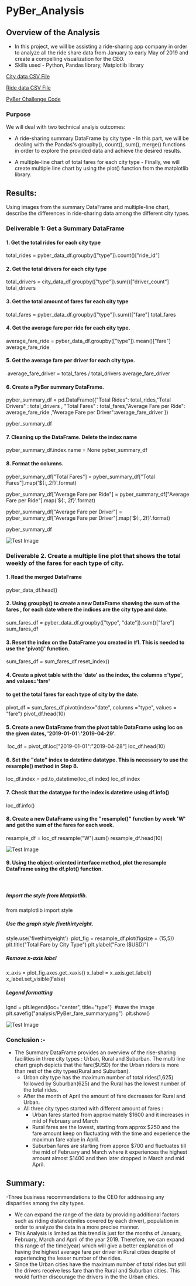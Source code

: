 # PyBer_Analysis

## Overview of the Analysis

- In this project, we will be assisting a ride-sharing app company in order to analyze all the ride share data from January to early May of 2019 and create a compelling visualization for the CEO. 
- Skills used - Python, Pandas library, Matplotlib library

[City data CSV File](Resources/city_data.csv)

[Ride data CSV File](Resources/ride_data.csv)


[PyBer Challenge Code](PyBer_Challenge.ipynb)


### Purpose

We will deal with two technical analyis outcomes:
 - A ride-sharing summary DataFrame by city type - In this part, we will be dealing with the Pandas's groupby(), count(), sum(), merge() functions in order to explore    the provided data and achieve the desired results.
 
 - A multiple-line chart of total fares for each city type - Finally, we will create multiple line chart by using the plot() function from the matplotlib library.


## Results: 
Using images from the summary DataFrame and multiple-line chart, describe the differences in ride-sharing data among the different city types.

### Deliverable 1: Get a Summary DataFrame
####  1. Get the total rides for each city type
total_rides = pyber_data_df.groupby(["type"]).count()["ride_id"]
       
#### 2. Get the total drivers for each city type
total_drivers = city_data_df.groupby(["type"]).sum()["driver_count"]
total_drivers

####  3. Get the total amount of fares for each city type
total_fares = pyber_data_df.groupby(["type"]).sum()["fare"]
total_fares

#### 4. Get the average fare per ride for each city type. 
average_fare_ride = pyber_data_df.groupby(["type"]).mean()["fare"]
average_fare_ride

#### 5. Get the average fare per driver for each city type. 
​
average_fare_driver = total_fares / total_drivers
average_fare_driver

####  6. Create a PyBer summary DataFrame. 
pyber_summary_df = pd.DataFrame({"Total Rides": total_rides,"Total Drivers" : total_drivers , "Total Fares" : total_fares,"Average Fare per Ride": average_fare_ride ,"Average Fare per Driver":average_fare_driver })

pyber_summary_df

####  7. Cleaning up the DataFrame. Delete the index name

pyber_summary_df.index.name = None
pyber_summary_df

####  8. Format the columns.
pyber_summary_df["Total Fares"] = pyber_summary_df["Total Fares"].map('${:,.2f}'.format)

pyber_summary_df["Average Fare per Ride"] = pyber_summary_df["Average Fare per Ride"].map('${:,.2f}'.format)

pyber_summary_df["Average Fare per Driver"] = pyber_summary_df["Average Fare per Driver"].map('${:,.2f}'.format)

pyber_summary_df

![Test Image](/Image/pyber_summary.png)

### Deliverable 2. Create a multiple line plot that shows the total weekly of the fares for each type of city.

#### 1. Read the merged DataFrame
pyber_data_df.head()

#### 2. Using groupby() to create a new DataFrame showing the sum of the fares ,  for each date where the indices are the city type and date.

sum_fares_df = pyber_data_df.groupby(["type", "date"]).sum()["fare"]
sum_fares_df

#### 3. Reset the index on the DataFrame you created in #1. This is needed to use the 'pivot()' function.
sum_fares_df = sum_fares_df.reset_index()
​
#### 4. Create a pivot table with the 'date' as the index, the columns ='type', and values='fare' 
#### to get the total fares for each type of city by the date. 

pivot_df = sum_fares_df.pivot(index="date", columns ="type", values = "fare")
pivot_df.head(10)

#### 5. Create a new DataFrame from the pivot table DataFrame using loc on the given dates, '2019-01-01':'2019-04-29'.
​
loc_df = pivot_df.loc["2019-01-01":"2019-04-28"]
loc_df.head(10)

#### 6. Set the "date" index to datetime datatype. This is necessary to use the resample() method in Step 8.
loc_df.index = pd.to_datetime(loc_df.index)
loc_df.index

#### 7. Check that the datatype for the index is datetime using df.info()
loc_df.info()

#### 8. Create a new DataFrame using the "resample()" function by week 'W' and get the sum of the fares for each week.
resample_df = loc_df.resample("W").sum()
resample_df.head(10)

![Test Image](/Image/pyber_resample.png)


#### 9. Using the object-oriented interface method, plot the resample DataFrame using the df.plot() function. 
​
##### Import the style from Matplotlib.
from matplotlib import style
​
##### Use the graph style fivethirtyeight.
style.use('fivethirtyeight')
​
plot_fig = resample_df.plot(figsize = (15,5))
​
plt.title("Total Fare by City Type")
plt.ylabel("Fare ($USD)")
​
##### Remove x-axis label
x_axis = plot_fig.axes.get_xaxis()
x_label = x_axis.get_label()
x_label.set_visible(False)
​
​
##### Legend formatting
lgnd = plt.legend(loc="center", title="type")
​
#save the image
​
plt.savefig("analysis/PyBer_fare_summary.png")
​
plt.show()

![Test Image](/analysis/PyBer_fare_summary.png)

### Conclusion :- 
- The Summary DataFrame provides an overview of the rise-sharing facilities in three city types : Urban, Rural and Suburban. The multi line chart graph depicts that the fare($USD) for the Urban riders is more than rest of the city types(Rural and Suburban). 
  - Urban city type has the maximum number of total rides(1,625) followed by            Suburban(625) and the Rural has the lowest number of the total rides.
  - After the month of April the amount of fare decreases for Rural and Urban.
  - All three city types started with different amount of fares :
      - Urban fares started from approximately $1600 and it increases in mid of February and March
      - Rural fares are the lowest, starting from approx $250 and the fare amount keep on fluctuating with the time and experience the maximun fare value                   in April.
      - Suburban fares are starting from approx $700 and fluctuates till the mid of February and March where it experiences the highest amount almost $1400 and             then later dropped in March and mid April.
   
## Summary:
-Three business recommendations to the CEO for addressing any disparities among the city types.
   -  We can expand the range of the data by providing additional factors such as riding distance(miles covered by each driver), population in order to                   analyze the data in a more precise manner.
   - This Analysis is limited as this trend is just for the months of January, February, March and April of the year 2019. Therefore, we can expand this range of         the time(year) which will give a better explanation of having the highest average fare per driver in Rural cities despite of experiencing the lesser number of       the rides.
   - Since the Urban cities have the maximum number of total rides but still the drivers receive less fare than the Rural and Suburban cities. This would further         discourage the drivers in the the Urban cities.
 




